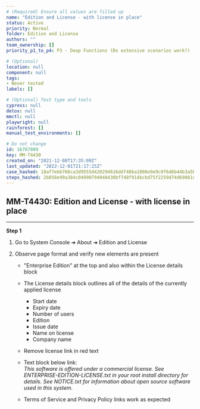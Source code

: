 ```yaml
---
# (Required) Ensure all values are filled up
name: "Edition and License - with license in place"
status: Active
priority: Normal
folder: Edition and License
authors: ""
team_ownership: []
priority_p1_to_p4: P3 - Deep Functions (Do extensive scenarios work?)

# (Optional)
location: null
component: null
tags: 
- Never tested
labels: []

# (Optional) Test type and tools
cypress: null
detox: null
mmctl: null
playwright: null
rainforest: []
manual_test_environments: []

# Do not change
id: 16767809
key: MM-T4430
created_on: "2021-12-08T17:35:09Z"
last_updated: "2022-12-01T21:17:25Z"
case_hashed: 18af7ebb766ca3d9555d420294616ddf486a1800e9e9c0f6d6b44b3a5b073f65e1ad5229b30c65288cefff5cc3db7a73
steps_hashed: 2b858e99a384c04990794048430bf748f914bcbd75f2259d74d69881d28c4f275ddecd51f6874de743a6f8cf19f65505
---
```


<!-- (Auto-generated) Based on frontmatter's "key" and "name" -->

## MM-T4430: Edition and License - with license in place

---

**Step 1**

1. Go to System Console ➜ About ➜ Edition and License

2. Observe page format and verify new elements are present

   - "Enterprise Edition" at the top and also within the License details block

   - The License details block outlines all of the details of the currently applied license

     - Start date
     - Expiry date
     - Number of users
     - Edition
     - Issue date
     - Name on license 
     - Company name

   - Remove license link in red text

   - Text block below link:\
     _This software is offered under a commercial license. See ENTERPRISE-EDITION-LICENSE.txt in your root install directory for details. See NOTICE.txt for information about open source software used in this system._

   - Terms of Service and Privacy Policy links work as expected
